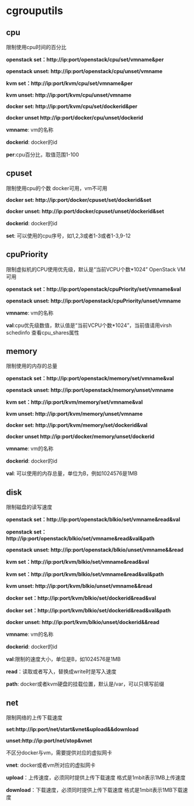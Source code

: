 # cgrouputils
## cpu
限制使用cpu时间的百分比

**openstack set：http://ip:port/openstack/cpu/set/vmname&per**

**openstack unset: http://ip:port/openstack/cpu/unset/vmname**

**kvm set：http://ip:port/kvm/cpu/set/vmname&per**

**kvm unset: http://ip:port/kvm/cpu/unset/vmname**

**docker set: http://ip:port/kvm/cpu/set/dockerid&per**

**docker unset http://ip:port/docker/cpu/unset/dockerid**

**vmname**: vm的名称

**dockerid**: docker的id

**per**:cpu百分比，取值范围1-100

## cpuset
限制使用cpu的个数
docker可用，vm不可用

**docker set: http://ip:port/docker/cpuset/set/dockerid&set**

**docker unset: http://ip:port/docker/cpuset/unset/dockerid&set**

**dockerid**: docker的id

**set**: 可以使用的cpu序号，如1,2,3或者1-3或者1-3,9-12

## cpuPriority
限制虚拟机的CPU使用优先级，默认是“当前VCPU个数*1024”
OpenStack VM可用

**openstack set：http://ip:port/openstack/cpuPriority/set/vmname&val**

**openstack unset: http://ip:port/openstack/cpuPriority/unset/vmname**

**vmname**: vm的名称

**val**:cpu优先级数值，默认值是“当前VCPU个数*1024”，当前值请用virsh schedinfo <vmname>查看cpu_shares属性

## memory
限制使用的内存的总量

**openstack set：http://ip:port/openstack/memory/set/vmname&val**

**openstack unset: http://ip:port/openstack/memory/unset/vmname**

**kvm set：http://ip:port/kvm/memory/set/vmname&val**

**kvm unset: http://ip:port/kvm/memory/unset/vmname**

**docker set: http://ip:port/kvm/memory/set/dockerid&val**

**docker unset http://ip:port/docker/memory/unset/dockerid**

**vmname**: vm的名称

**dockerid**: docker的id

**val**: 可以使用的内存总量，单位为B，例如1024576是1MB

## disk
限制磁盘的读写速度

**openstack set：http://ip:port/openstack/blkio/set/vmname&read&val**

**openstack set：http://ip:port/openstack/blkio/set/vmname&read&val&path**

**openstack unset: http://ip:port/openstack/blkio/unset/vmname&&read**

**kvm set：http://ip:port/kvm/blkio/set/vmname&read&val**

**kvm set：http://ip:port/kvm/blkio/set/vmname&read&val&path**

**kvm unset: http://ip:port/kvm/blkio/unset/vmname&&read**

**docker set：http://ip:port/kvm/blkio/set/dockerid&read&val**

**docker set：http://ip:port/kvm/blkio/set/dockerid&read&val&path**

**docker unset: http://ip:port/kvm/blkio/unset/dockerid&&read**

**vmname**: vm的名称

**dockerid**: docker的id

**val**:限制的速度大小，单位是B，如1024576是1MB

**read**：读取或者写入，替换成write时是写入速度

**path**: docker或者kvm硬盘的挂载位置，默认是/var，可以只填写前缀

## net

限制网络的上传下载速度

**set:http://ip:port/net/start&vnet&upload&&download**

**unset:http://ip:port/net/stop&vnet**

不区分docker与vm，需要提供对应的虚拟网卡

**vnet**: docker或者vm所对应的虚拟网卡

**upload**：上传速度，必须同时提供上传下载速度 格式是1mbit表示1MB上传速度

**download**：下载速度，必须同时提供上传下载速度 格式是1mbit表示1MB下载速度


